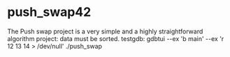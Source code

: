 # push_swap42
The Push swap project is a very simple and a highly straightforward algorithm project: data must be sorted.
testgdb: gdbtui --ex 'b main' --ex 'r 12 13 14 > /dev/null' ./push_swap
